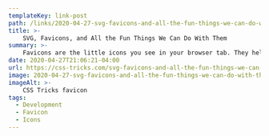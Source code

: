 ```yaml
---
templateKey: link-post
path: /links/2020-04-27-svg-favicons-and-all-the-fun-things-we-can-do-with-them
title: >-
    SVG, Favicons, and All the Fun Things We Can Do With Them
summary: >-
    Favicons are the little icons you see in your browser tab. They help you understand which site is which when you’re scanning through your browser’s bookmarks and open tabs. 
date: 2020-04-27T21:06:21-04:00
url: https://css-tricks.com/svg-favicons-and-all-the-fun-things-we-can-do-with-them/
image: 2020-04-27-svg-favicons-and-all-the-fun-things-we-can-do-with-them.png
imageAlt: >-
    CSS Tricks favicon
tags:
  - Development
  - Favicon
  - Icons
---
```

